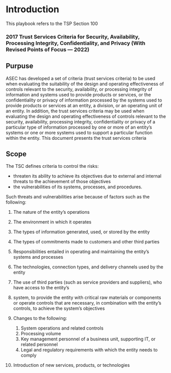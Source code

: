 # Introduction

This playbook refers to the TSP Section 100

###  2017 Trust Services Criteria for Security, Availability, Processing Integrity, Confidentiality, and Privacy (With Revised Points of Focus — 2022)


## Purpuse

ASEC has developed a set of criteria (trust services criteria) to be used when evaluating the suitability of 
the design and operating effectiveness of controls relevant to the security, availability, or processing integrity of information and systems used to provide products or services, or the confidentiality or privacy 
of information processed by the systems used to provide products or services at an entity, a division, or 
an operating unit of an entity. In addition, the trust services criteria may be used when evaluating the 
design and operating effectiveness of controls relevant to the security, availability, processing integrity, 
confidentiality or privacy of a particular type of information processed by one or more of an entity’s systems or one or more systems used to support a particular function within the entity. This document presents the trust services criteria

## Scope

The TSC defines criteria to control the risks:

- threaten its ability to achieve its objectives due to external and internal threats to the achievement of those objectives 
- the vulnerabilities of its systems, processes, and procedures. 

Such threats and vulnerabilities arise because of factors such as the following: 

1. The nature of the entity’s operations 
2. The environment in which it operates 
3. The types of information generated, used, or stored by the entity 
4. The types of commitments made to customers and other third parties 
5. Responsibilities entailed in operating and maintaining the entity’s systems and processes 
6. The technologies, connection types, and delivery channels used by the entity 
7. The use of third parties (such as service providers and suppliers), who have access to the entity’s 
8. system, to provide the entity with critical raw materials or components or operate controls that are necessary, in combination with the entity’s controls, to achieve the system’s objectives 
9. Changes to the following: 

   1. System operations and related controls 
   2. Processing volume 
   3. Key management personnel of a business unit, supporting IT, or related personnel 
   4. Legal and regulatory requirements with which the entity needs to comply 
 
10. Introduction of new services, products, or technologies




